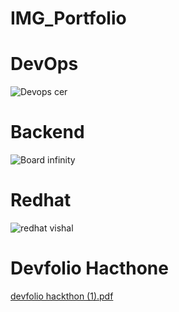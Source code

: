 # IMG_Portfolio

# DevOps
![Devops cer](https://github.com/vishal815/IMG_Portfolio/assets/83393190/4e8307e2-fe1f-4216-b5eb-d26c70a25642)

# Backend
![Board infinity](https://github.com/vishal815/IMG_Portfolio/assets/83393190/f18148ff-2e01-4277-8936-28150d902884)

# Redhat
![redhat vishal](https://github.com/vishal815/IMG_Portfolio/assets/83393190/b7434145-7448-4c5a-973f-180e827728d2)

# Devfolio Hacthone
[devfolio hackthon (1).pdf](https://github.com/vishal815/IMG_Portfolio/files/14987873/devfolio.hackthon.1.pdf)

